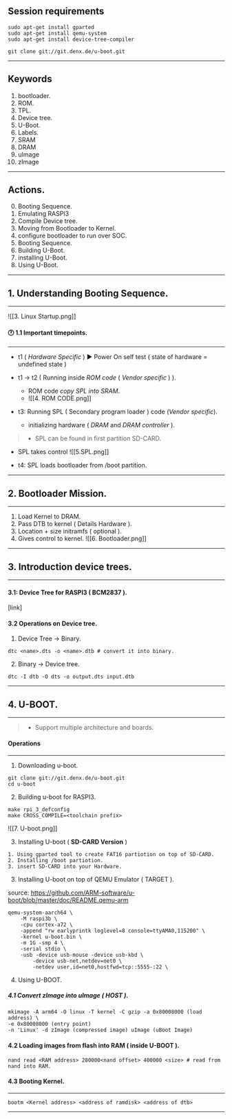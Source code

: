 


## Session requirements

```shell
sudo apt-get install gparted
sudo apt-get install qemu-system
sudo apt-get install device-tree-compiler
```

```shell
git clone git://git.denx.de/u-boot.git
```
----
## Keywords

1. bootloader.
2. ROM.
3. TPL.
4. Device tree.
5. U-Boot.
6. Labels.
7. SRAM
8. DRAM
9. uImage
10. zImage
---
## Actions.
0. Booting Sequence.
1. Emulating RASPI3
2. Compile Device tree.
3. Moving from Bootloader to Kernel.
4. configure bootloader to run over SOC.
5. Booting Sequence.
6. Building U-Boot.
7. installing U-Boot.
8. Using U-Boot.
---
## 1. Understanding Booting Sequence.
---

![[3. Linux Startup.png]]

#### 🕐 1.1 Important timepoints.
---

-  t1 ( *Hardware Specific* ) ▶ Power On self test ( state of hardware = undefined state  )
-  t1 &rarr; t2 ( Running inside *ROM code* ( *Vendor specific* ) ).
	- ROM code *copy SPL into SRAM*.
	- ![[4. ROM CODE.png]]

- t3: Running SPL ( Secondary program loader ) code (*Vendor specific*).
	- initializing hardware ( *DRAM* and *DRAM controller* ).

> - SPL can be found in first partition SD-CARD.


- SPL takes control 
	![[5.SPL.png]]

- t4: SPL loads bootloader from /boot partition.

---

## 2. Bootloader Mission.

---

1. Load Kernel to DRAM.
2. Pass DTB to kernel ( Details Hardware ).
3. Location + size initramfs ( optional ).
4. Gives control to kernel.
![[6. Bootloader.png]]
---

## 3. Introduction device trees.
---

#### 3.1: Device Tree for RASPI3 ( BCM2837 ).

[link]
#### 3.2 Operations on Device tree.

1. Device Tree &rarr; Binary.
```shell
dtc <name>.dts -o <name>.dtb # convert it into binary.
```

2. Binary &rarr; Device tree.
```shell
dtc -I dtb -O dts -o output.dts input.dtb
```

---

## 4. U-BOOT.
---

> - Support multiple architecture and boards.

#### Operations
---

1. Downloading u-boot.

```shell
git clone git://git.denx.de/u-boot.git
cd u-boot
```


2. Building u-boot for RASPI3.

```shell
make rpi_3_defconfig
make CROSS_COMPILE=<toolchain prefix>
```

![[7. U-boot.png]]

3. Installing U-boot ( **SD-CARD Version** )

```shell
1. Using gparted tool to create FAT16 partiotion on top of SD-CARD.
2. Installing /boot partiotion.
3. insert SD-CARD into your Hardware.
```

3. Installing U-boot on top of QEMU Emulator ( TARGET ).

source: https://github.com/ARM-software/u-boot/blob/master/doc/README.qemu-arm

```shell
qemu-system-aarch64 \
    -M raspi3b \
    -cpu cortex-a72 \
    -append "rw earlyprintk loglevel=8 console=ttyAMA0,115200" \
    -kernel u-boot.bin \
    -m 1G -smp 4 \
    -serial stdio \
    -usb -device usb-mouse -device usb-kbd \
        -device usb-net,netdev=net0 \
        -netdev user,id=net0,hostfwd=tcp::5555-:22 \
```


4. Using U-BOOT.
##### 4.1 Convert zImage into uImage ( HOST ).

```shell
mkimage -A arm64 -O linux -T kernel -C gzip -a 0x80008000 (load address) \  
-e 0x80008000 (entry point)
-n 'Linux' -d zImage (compressed image) uImage (uBoot Image)
```


#### 4.2 Loading images from flash into RAM ( inside U-BOOT ).

```shell
nand read <RAM address> 280000<nand offset> 400000 <size> # read from nand into RAM.
```

#### 4.3 Booting Kernel.
---

```shell
bootm <Kernel address> <address of ramdisk> <address of dtb>
```

---


